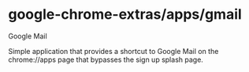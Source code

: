 # google-chrome-extras/apps/gmail
Google Mail

Simple application that provides a shortcut to Google Mail on the
chrome://apps page that bypasses the sign up splash page.
